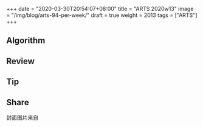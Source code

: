 +++
date = "2020-03-30T20:54:07+08:00"
title = "ARTS 2020w13"
image = "/img/blog/arts-94-per-week/"
draft = true
weight = 2013
tags = ["ARTS"]
+++


<!--more-->

## Algorithm

## Review

## Tip

## Share




封面图片来自 []() <a href="h"><i class="fa fa-dribbble" aria-hidden="true"></i> </a>